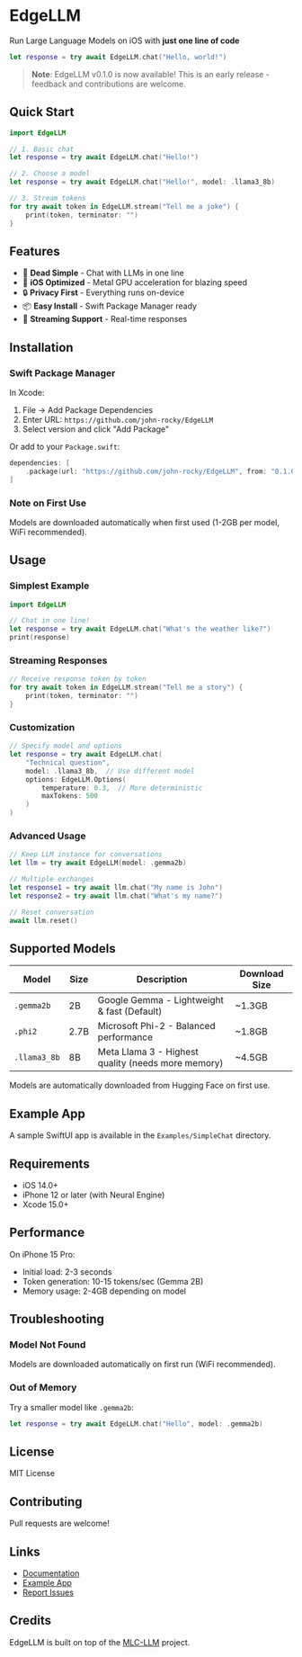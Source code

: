 # EdgeLLM

Run Large Language Models on iOS with **just one line of code**

```swift
let response = try await EdgeLLM.chat("Hello, world!")
```

> **Note**: EdgeLLM v0.1.0 is now available! This is an early release - feedback and contributions are welcome.

## Quick Start

```swift
import EdgeLLM

// 1. Basic chat
let response = try await EdgeLLM.chat("Hello!")

// 2. Choose a model
let response = try await EdgeLLM.chat("Hello!", model: .llama3_8b)

// 3. Stream tokens
for try await token in EdgeLLM.stream("Tell me a joke") {
    print(token, terminator: "")
}
```

## Features

- 🚀 **Dead Simple** - Chat with LLMs in one line
- 📱 **iOS Optimized** - Metal GPU acceleration for blazing speed
- 🔒 **Privacy First** - Everything runs on-device
- 📦 **Easy Install** - Swift Package Manager ready
- 🌊 **Streaming Support** - Real-time responses

## Installation

### Swift Package Manager

In Xcode:

1. File → Add Package Dependencies
2. Enter URL: `https://github.com/john-rocky/EdgeLLM`
3. Select version and click "Add Package"

Or add to your `Package.swift`:

```swift
dependencies: [
    .package(url: "https://github.com/john-rocky/EdgeLLM", from: "0.1.0")
]
```

### Note on First Use

Models are downloaded automatically when first used (1-2GB per model, WiFi recommended).

## Usage

### Simplest Example

```swift
import EdgeLLM

// Chat in one line!
let response = try await EdgeLLM.chat("What's the weather like?")
print(response)
```

### Streaming Responses

```swift
// Receive response token by token
for try await token in EdgeLLM.stream("Tell me a story") {
    print(token, terminator: "")
}
```

### Customization

```swift
// Specify model and options
let response = try await EdgeLLM.chat(
    "Technical question",
    model: .llama3_8b,  // Use different model
    options: EdgeLLM.Options(
        temperature: 0.3,  // More deterministic
        maxTokens: 500
    )
)
```

### Advanced Usage

```swift
// Keep LLM instance for conversations
let llm = try await EdgeLLM(model: .gemma2b)

// Multiple exchanges
let response1 = try await llm.chat("My name is John")
let response2 = try await llm.chat("What's my name?")

// Reset conversation
await llm.reset()
```

## Supported Models

| Model | Size | Description | Download Size |
|-------|------|-------------|---------------|
| `.gemma2b` | 2B | Google Gemma - Lightweight & fast (Default) | ~1.3GB |
| `.phi2` | 2.7B | Microsoft Phi-2 - Balanced performance | ~1.8GB |
| `.llama3_8b` | 8B | Meta Llama 3 - Highest quality (needs more memory) | ~4.5GB |

Models are automatically downloaded from Hugging Face on first use.

## Example App

A sample SwiftUI app is available in the `Examples/SimpleChat` directory.

## Requirements

- iOS 14.0+
- iPhone 12 or later (with Neural Engine)
- Xcode 15.0+

## Performance

On iPhone 15 Pro:
- Initial load: 2-3 seconds
- Token generation: 10-15 tokens/sec (Gemma 2B)
- Memory usage: 2-4GB depending on model

## Troubleshooting

### Model Not Found

Models are downloaded automatically on first run (WiFi recommended).

### Out of Memory

Try a smaller model like `.gemma2b`:

```swift
let response = try await EdgeLLM.chat("Hello", model: .gemma2b)
```

## License

MIT License

## Contributing

Pull requests are welcome!

## Links

- [Documentation](https://github.com/john-rocky/EdgeLLM/tree/main/docs)
- [Example App](https://github.com/john-rocky/EdgeLLM/tree/main/Examples/SimpleChat)
- [Report Issues](https://github.com/john-rocky/EdgeLLM/issues)

## Credits

EdgeLLM is built on top of the [MLC-LLM](https://github.com/mlc-ai/mlc-llm) project.
